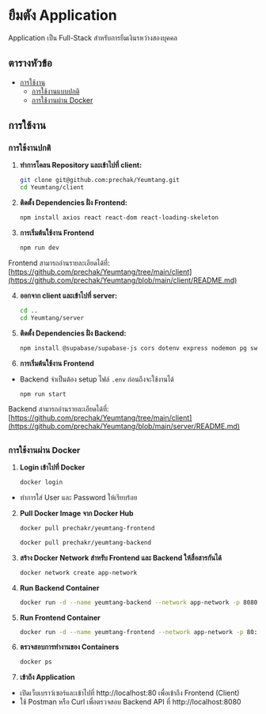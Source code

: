 # ยืมตัง Application

Application เป็น Full-Stack สำหรับการยืมเงินรหว่างสองบุคคล

## ตารางหัวข้อ
- [การใช้งาน](#running-the-application)
  - [การใช้งานแบบปกติ](#running-normally)
  - [การใช้งานผ่าน Docker](#running-with-docker)

## การใช้งาน

### การใช้งานปกติ

1. **ทำการโคลน Repository และเข้าไปที่ client:**

   ```bash
   git clone git@github.com:prechak/Yeumtang.git
   cd Yeumtang/client
   ```

2. **ติดตั้ง Dependencies ฝั่ง Frontend:**

   ```bash
   npm install axios react react-dom react-loading-skeleton
   ```

3. **การเริ่มต้นใช้งาน Frontend**

   ```bash
   npm run dev
   ```

Frontend สามารถอ่านรายละเอียดได้ที่:
[https://github.com/prechak/Yeumtang/tree/main/client](https://github.com/prechak/Yeumtang/blob/main/client/README.md)

4. **ออกจาก client และเข้าไปที่ server:**

   ```bash
   cd ..
   cd Yeumtang/server
   ```

5. **ติดตั้ง Dependencies ฝั่ง Backend:**

   ```bash
   npm install @supabase/supabase-js cors dotenv express nodemon pg swagger-autogen swagger-ui-express
   ```

6. **การเริ่มต้นใช้งาน Frontend**
- Backend จำเป็นต้อง setup ไฟล์ `.env` ก่อนถึงจะใช้งานได้

   ```bash
   npm run start
   ```

Backend สามารถอ่านรายละเอียดได้ที่:
[https://github.com/prechak/Yeumtang/tree/main/client](https://github.com/prechak/Yeumtang/blob/main/server/README.md)

##

### การใช้งานผ่าน Docker

1. **Login เข้าไปที่ Docker**

   ```bash
   docker login
   ```
- ทำการใส่ User และ Password ให้เรียบร้อย

2. **Pull Docker Image จาก Docker Hub**

   ```bash
   docker pull prechakr/yeumtang-frontend
   ```

   ```bash
   docker pull prechakr/yeumtang-backend
   ```

3. **สร้าง Docker Network สำหรับ Frontend และ Backend ให้สื่อสารกันได้**

   ```bash
   docker network create app-network
   ```

4. **Run Backend Container**

   ```bash
   docker run -d --name yeumtang-backend --network app-network -p 8080:8080 prechakr/yeumtang-backend
   ```

5. **Run Frontend Container**

   ```bash
   docker run -d --name yeumtang-frontend --network app-network -p 80:80 prechakr/yeumtang-frontend
   ```
6. **ตรวจสอบการทำงานของ Containers**

   ```bash
   docker ps
   ```

7. **เข้าถึง Application**

- เปิดเว็บเบราว์เซอร์และเข้าไปที่ http://localhost:80 เพื่อเข้าถึง Frontend (Client)
- ใช้ Postman หรือ Curl เพื่อตรวจสอบ Backend API ที่ http://localhost:8080






